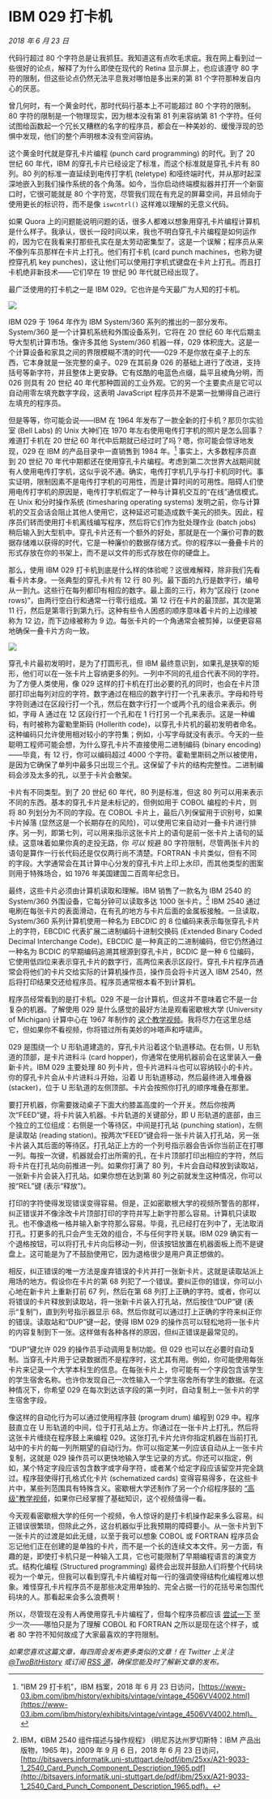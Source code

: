 # IBM 029 打卡机

*2018 年 6 月 23 日*

代码行超过 80 个字符总是让我抓狂。我知道这有点吹毛求疵。我在网上看到过一些很好的论点，解释了为什么即使在现代的 Retina 显示屏上，也应该遵守 80 字符的限制，但这些论点仍然无法平息我对哪怕是多出来的第 81 个字符那种发自内心的厌恶。

曾几何时，有一个黄金时代，那时代码行基本上不可能超过 80 个字符的限制。80 字符的限制是一个物理现实，因为根本没有第 81 列来容纳第 81 个字符。任何试图给函数起一个冗长又糟糕的名字的程序员，都会在一种美妙的、缓慢浮现的恐惧中发现，他们的整个声明根本没有空间容纳。

这个黄金时代就是穿孔卡片编程 (punch card programming) 的时代。到了 20 世纪 60 年代，IBM 的穿孔卡片已经设定了标准，而这个标准就是穿孔卡片有 80 列。80 列的标准一直延续到电传打字机 (teletype) 和哑终端时代，并从那时起深深地嵌入到我们操作系统的各个角落。如今，当你启动终端模拟器并打开一个新窗口时，它很可能就是 80 个字符宽，尽管我们现在有充足的屏幕空间，并且倾向于使用更长的标识符，而不是像 `iswcntrl()` 这样难以理解的无意义代码。

如果 Quora 上的问题能说明问题的话，很多人都难以想象用穿孔卡片编程计算机是什么样子。我承认，很长一段时间以来，我也不明白穿孔卡片编程是如何运作的，因为它在我看来打那些孔实在是太劳动密集型了。这是一个误解；程序员从来不像列车员那样在卡片上打孔。他们有打卡机 (card punch machines，也称为键控穿孔机 key punches)，这让他们可以使用打字机式键盘在卡片上打孔。而且打卡机绝非新技术——它们早在 19 世纪 90 年代就已经出现了。

最广泛使用的打卡机之一是 IBM 029。它也许是今天最广为人知的打卡机。

![](https://twobithistory.org/images/ibm029_front.jpg)

IBM 029 于 1964 年作为 IBM System/360 系列的推出的一部分发布。System/360 是一个计算机系统和外围设备系列，它将在 20 世纪 60 年代后期主导大型机计算市场。像许多其他 System/360 机器一样，029 体积庞大。这是一个计算设备和家具之间的界限模糊不清的时代——029 不是你放在桌子上的东西，它本身就是一张完整的桌子。029 在其前身 026 的基础上进行了改进，支持括号等新字符，并且整体上更安静。它有炫酷的电蓝色点缀，扁平且棱角分明，而 026 则具有 20 世纪 40 年代那种圆润的工业外观。它的另一个主要卖点是它可以自动用零左填充数字字段，这表明 JavaScript 程序员并不是第一批懒得自己进行左填充的程序员。

但是等等，你可能会说——IBM 在 1964 年发布了一款全新的打卡机？那贝尔实验室 (Bell Labs) 的 Unix 大神们在 1970 年左右使用电传打字机的照片是怎么回事？难道打卡机在 20 世纪 60 年代中后期就已经过时了吗？嗯，你可能会惊讶地发现，029 在 IBM 的产品目录中一直销售到 1984 年。[^1] 事实上，大多数程序员直到 20 世纪 70 年代中期都还在使用穿孔卡片编程。考虑到第二次世界大战期间就有人使用电传打字机，这似乎说不通。确实，电传打字机几乎与打卡机同时代。事实证明，限制因素不是电传打字机的可用性，而是计算时间的可用性。阻碍人们使用电传打字机的原因是，电传打字机假定了一种与计算机交互的“在线”通信模式。在 Unix 和分时操作系统 (timesharing operating systems) 发明之前，你与计算机的交互会话会阻止其他人使用它，这种延迟可能造成数千美元的损失。因此，程序员们转而使用打卡机离线编写程序，然后将它们作为批处理作业 (batch jobs) 稍后输入到大型机中。穿孔卡片还有一个额外的好处，那就是在一个廉价可靠的数据存储难以获得的时代，它是一种廉价的数据存储方式。你的程序以一叠叠卡片的形式存放在你的书架上，而不是以文件的形式存放在你的硬盘上。

那么，使用 IBM 029 打卡机到底是什么样的体验呢？这很难解释，除非我们先看看卡片本身。一张典型的穿孔卡片有 12 行 80 列。最下面的九行是数字行，编号从一到九。这些行在每列都印有相应的数字。最上面的三行，称为“区段行 (zone rows)”，由两行空白行和通常一行零行组成。第 12 行在卡片的最顶部，其次是第 11 行，然后是第零行到第九行。这种有些令人困惑的顺序意味着卡片的上边缘被称为 12 边，而下边缘被称为 9 边。每张卡片的一个角通常会被剪掉，以便更容易地确保一叠卡片方向一致。

![](https://twobithistory.org/images/card.png)

穿孔卡片最初发明时，是为了打圆形孔，但 IBM 最终意识到，如果孔是狭窄的矩形，他们可以在一张卡片上容纳更多的列。一列中不同的孔组合代表不同的字符。为了方便人类使用，像 029 这样的打卡机在打出必要的孔的同时，也会在卡片顶部打印出每列对应的字符。数字通过在相应的数字行打一个孔来表示。字母和符号字符则通过在区段行打一个孔，然后在数字行打一个或两个孔的组合来表示。例如，字母 A 通过在 12 区段行打一个孔和在 1 行打另一个孔来表示。这是一种编码，有时被称为霍勒里斯码 (Hollerith code)，以穿孔卡片机的最初发明者命名。这种编码只允许使用相对较小的字符集；例如，小写字母就没有表示。今天的一些聪明工程师可能会想，为什么穿孔卡片不直接使用二进制编码 (binary encoding)——毕竟，有 12 行，你可以编码超过 4000 个字符。霍勒里斯码之所以被使用，是因为它确保了单列中最多只出现三个孔。这保留了卡片的结构完整性。二进制编码会涉及太多的孔，以至于卡片会散架。

卡片有不同类型。到了 20 世纪 60 年代，80 列是标准，但这 80 列可以用来表示不同的东西。基本的穿孔卡片是未标记的，但例如用于 COBOL 编程的卡片，则将 80 列划分为不同的字段。在 COBOL 卡片上，最后八列保留用于识别号，如果卡片掉落 (显然这是一个长期存在的风险)，可以使用它来自动对一叠卡片进行排序。另一列，即第七列，可以用来指示这张卡片上的语句是前一张卡片上语句的延续。这意味着如果你真的走投无路，你 *可以* 规避 80 字符限制，尽管两张卡片的语句是算作一行长代码还是仅仅两行尚不清楚。FORTRAN 卡片类似，但有不同的字段。大学通常会在其计算中心分发的穿孔卡片上印上水印，而其他类型的图案则用于特殊场合，如 1976 年美国建国二百周年纪念日。

最终，这些卡片必须由计算机读取和理解。IBM 销售了一款名为 IBM 2540 的 System/360 外围设备，它每分钟可以读取多达 1000 张卡片。[^2] IBM 2540 通过电刷在每张卡片的表面滑动，在有孔的地方与卡片后面的金属板接触。一旦读取，System/360 系列计算机使用一种名为 EBCDIC 的 8 位编码来表示每张穿孔卡片上的字符，EBCDIC 代表扩展二进制编码十进制交换码 (Extended Binary Coded Decimal Interchange Code)。EBCDIC 是一种真正的二进制编码，但它仍然通过一种名为 BCDIC 的早期编码追溯其根源到穿孔卡片，BCDIC 是一种 6 位编码，它使用低四位来表示穿孔卡片的数字行，高两位来表示区段行。穿孔卡片程序员通常会将他们的卡片交给实际的计算机操作员，操作员会将卡片送入 IBM 2540，然后将打印结果交还给程序员。程序员通常根本看不到计算机。

程序员经常看到的是打卡机。029 不是一台计算机，但这并不意味着它不是一台复杂的机器。了解使用 029 是什么感觉的最好方法是观看密歇根大学 (University of Michigan) 计算中心在 1967 年制作的 [这个教学视频](https://www.youtube.com/watch?v=kaQmAybWn-w)。我将尽力在这里总结它，但如果你不看视频，你将错过所有美妙的咔嗒声和呼啸声。

029 是围绕一个 U 形轨道建造的，穿孔卡片沿着这个轨道移动。在右侧，U 形轨道的顶部，是卡片进料斗 (card hopper)，你通常在使用机器前会在这里装入一叠新卡片。IBM 029 主要处理 80 列卡片，但卡片进料斗也可以容纳较小的卡片。你的穿孔卡片会从卡片进料斗开始，沿着 U 形轨道移动，然后最终进入堆叠器 (stacker)，位于 U 形轨道的左侧顶部。卡片会按照你打孔的顺序堆叠在那里。

要打开机器，你需要拨动桌子下面大约膝盖高度的一个开关。然后你按两次“FEED”键，将卡片装入机器。卡片轨道的关键部分，即 U 形轨道的底部，由三个独立的工位组成：右侧是一个等待区，中间是打孔站 (punching station)，左侧是读取站 (reading station)。按两次“FEED”键会将一张卡片装入打孔站，另一张卡片装入其后面的等待区。打孔站正上方的一个列号指示器会告诉你当前正在打哪一列。每按一次键，机器就会打出所需的孔，在卡片顶部打印出相应的字符，然后将卡片在打孔站向前推进一列。如果你打满了 80 列，卡片会自动释放到读取站，一张新卡片会装入打孔站。如果你想在达到第 80 列之前就发生这种情况，你可以按“REL”键 (表示“释放”)。

打印的字符使得发现错误变得容易。但是，正如密歇根大学的视频所警告的那样，纠正错误并不像涂改卡片顶部打印的字符并写上新字符那么容易。计算机只读取孔。也不像退格一格并输入新字符那么容易。毕竟，孔已经打在列中了，无法取消打孔。打更多的孔只会产生无效的组合，不与任何字符关联。IBM 029 确实有一个退格按钮，可以将打孔卡片向后移动一列，但该按钮放置在机器面板上而不是键盘上。这可能是为了不鼓励使用它，因为退格很少是用户真正想做的。

相反，纠正错误的唯一方法是废弃错误的卡片并打一张新卡片。这就是读取站派上用场的地方。假设你在卡片的第 68 列犯了一个错误。要纠正你的错误，你可以小心地在新卡片上重新打前 67 列，然后在第 68 列打上正确的字符。或者，你可以将错误的卡片释放到读取站，将一张新卡片装入打孔站，然后按住“DUP”键 (表示“复制”)，直到列号指示器显示 68。然后你就可以通过打上正确的字符来纠正你的错误。读取站和“DUP”键一起，使得 IBM 029 的操作员可以轻松地将一张卡片的内容复制到下一张。这样做有各种各样的原因，但纠正错误是最常见的。

“DUP”键允许 029 的操作员手动调用复制功能。但 029 也可以在必要时自动复制。当穿孔卡片用于记录数据而不是程序时，这尤其有用。例如，你可能使用每张卡片来记录一个大学本科生的信息。在每张卡片上，你可能有一个字段包含该学生的学生宿舍名称。也许你发现自己一次性输入一个学生宿舍所有学生的数据。在这种情况下，你希望 029 在每次到达该字段的第一列时，自动复制上一张卡片的学生宿舍字段。

像这样的自动化行为可以通过使用程序鼓 (program drum) 编程到 029 中。程序鼓直立在 U 形轨道的中间，位于打孔站上方。你通过在一张卡片上打孔，然后将这张卡片缠绕在程序鼓上来编程 029。这张打孔卡片允许你指定机器在当前打孔站中的卡片的每一列所期望的自动行为。你可以指定某一列应该自动从上一张卡片复制，这就是 029 操作员可以更快地输入学生记录的方式。你还可以指定，例如，某个特定字段应该包含数字或字母字符，或者某个给定字段应该留空并完全跳过。程序鼓使得打孔格式化卡片 (schematized cards) 变得容易得多，在这些卡片中，某些列范围具有特殊含义。密歇根大学还制作了另一个介绍程序鼓的 [“高级”教学视频](https://www.youtube.com/watch?v=SWD1PwNxpoU)，如果你已经掌握了基础知识，这个视频值得一看。

今天观看密歇根大学的任何一个视频，令人惊讶的是打卡机操作起来多么容易。纠正错误很繁琐，但除此之外，这台机器似乎比我预期的障碍要小。从一张卡片到下一张卡片的过渡是如此无缝，以至于我可以想象 COBOL 或 FORTRAN 程序员会忘记他们正在创建的是单独的卡片，而不是一个长的连续文本文件。另一方面，有趣的是，即使打卡机只是一种输入工具，它也可能限制了早期编程语言的演变方式。结构化编程 (Structured programming) 最终会出现并鼓励人们将整个代码块视为一个单元，但我可以看到穿孔卡片编程对每一行的强调使得结构化编程难以想象。难怪穿孔卡片程序员不是那些决定用单独的、完全占据一行的花括号来包围代码块的人。那看起来会多么浪费啊！

所以，尽管现在没有人再使用穿孔卡片编程了，但每个程序员都应该 [尝试一下](http://www.masswerk.at/keypunch/) 至少一次——哪怕只是为了理解 COBOL 和 FORTRAN 之所以是现在这个样子，或者 80 字符不知何故成了大家最喜欢的字符限制。

*如果您喜欢这篇文章，每四周会发布更多类似的文章！在 Twitter 上关注 [@TwoBitHistory](https://twitter.com/TwoBitHistory) 或订阅 [RSS 源](https://twobithistory.org/feed.xml)，确保您能及时了解新文章的发布。*

[^1]: “IBM 29 打卡机”，IBM 档案，2018 年 6 月 23 日访问，[https://www-03.ibm.com/ibm/history/exhibits/vintage/vintage_4506VV4002.html](https://www-03.ibm.com/ibm/history/exhibits/vintage/vintage_4506VV4002.html)。
[^2]: IBM，《IBM 2540 组件描述与操作规程》 (明尼苏达州罗切斯特：IBM 产品出版物，1965 年)，2009 年 9 月 6 日，2018 年 6 月 23 日访问，[http://bitsavers.informatik.uni-stuttgart.de/pdf/ibm/25xx/A21-9033-1_2540_Card_Punch_Component_Description_1965.pdf](http://bitsavers.informatik.uni-stuttgart.de/pdf/ibm/25xx/A21-9033-1_2540_Card_Punch_Component_Description_1965.pdf)。